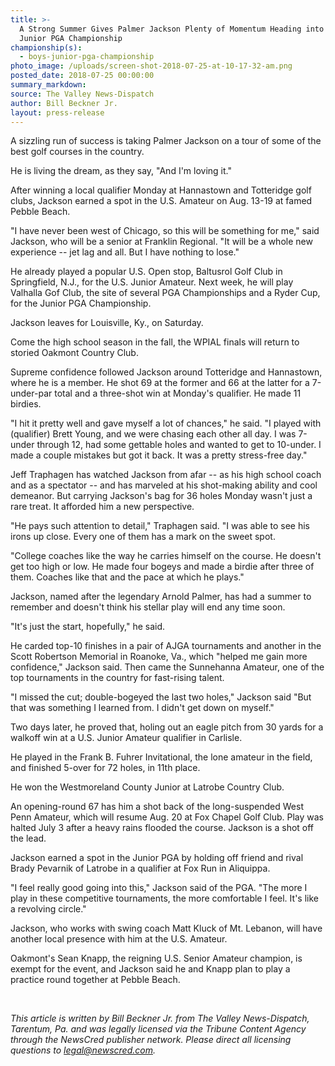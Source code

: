 ```yaml
---
title: >-
  A Strong Summer Gives Palmer Jackson Plenty of Momentum Heading into Boys
  Junior PGA Championship
championship(s):
  - boys-junior-pga-championship
photo_image: /uploads/screen-shot-2018-07-25-at-10-17-32-am.png
posted_date: 2018-07-25 00:00:00
summary_markdown:
source: The Valley News-Dispatch
author: Bill Beckner Jr.
layout: press-release
---
```


A sizzling run of success is taking Palmer Jackson on a tour of some of the best golf courses in the country.

He is living the dream, as they say, "And I'm loving it."

After winning a local qualifier Monday at Hannastown and Totteridge golf clubs, Jackson earned a spot in the U.S. Amateur on Aug. 13-19 at famed Pebble Beach.

"I have never been west of Chicago, so this will be something for me," said Jackson, who will be a senior at Franklin Regional. "It will be a whole new experience -- jet lag and all. But I have nothing to lose."

He already played a popular U.S. Open stop, Baltusrol Golf Club in Springfield, N.J., for the U.S. Junior Amateur. Next week, he will play Valhalla Gof Club, the site of several PGA Championships and a Ryder Cup, for the Junior PGA Championship.

Jackson leaves for Louisville, Ky., on Saturday.

Come the high school season in the fall, the WPIAL finals will return to storied Oakmont Country Club.

Supreme confidence followed Jackson around Totteridge and Hannastown, where he is a member. He shot 69 at the former and 66 at the latter for a 7-under-par total and a three-shot win at Monday's qualifier. He made 11 birdies.

"I hit it pretty well and gave myself a lot of chances," he said. "I played with (qualifier) Brett Young, and we were chasing each other all day. I was 7-under through 12, had some gettable holes and wanted to get to 10-under. I made a couple mistakes but got it back. It was a pretty stress-free day."

Jeff Traphagen has watched Jackson from afar -- as his high school coach and as a spectator -- and has marveled at his shot-making ability and cool demeanor. But carrying Jackson's bag for 36 holes Monday wasn't just a rare treat. It afforded him a new perspective.

"He pays such attention to detail," Traphagen said. "I was able to see his irons up close. Every one of them has a mark on the sweet spot.

"College coaches like the way he carries himself on the course. He doesn't get too high or low. He made four bogeys and made a birdie after three of them. Coaches like that and the pace at which he plays."

Jackson, named after the legendary Arnold Palmer, has had a summer to remember and doesn't think his stellar play will end any time soon.

"It's just the start, hopefully," he said.

He carded top-10 finishes in a pair of AJGA tournaments and another in the Scott Robertson Memorial in Roanoke, Va., which "helped me gain more confidence," Jackson said. Then came the Sunnehanna Amateur, one of the top tournaments in the country for fast-rising talent.

"I missed the cut; double-bogeyed the last two holes," Jackson said "But that was something I learned from. I didn't get down on myself."

Two days later, he proved that, holing out an eagle pitch from 30 yards for a walkoff win at a U.S. Junior Amateur qualifier in Carlisle.

He played in the Frank B. Fuhrer Invitational, the lone amateur in the field, and finished 5-over for 72 holes, in 11th place.

He won the Westmoreland County Junior at Latrobe Country Club.

An opening-round 67 has him a shot back of the long-suspended West Penn Amateur, which will resume Aug. 20 at Fox Chapel Golf Club. Play was halted July 3 after a heavy rains flooded the course. Jackson is a shot off the lead.

Jackson earned a spot in the Junior PGA by holding off friend and rival Brady Pevarnik of Latrobe in a qualifier at Fox Run in Aliquippa.

"I feel really good going into this," Jackson said of the PGA. "The more I play in these competitive tournaments, the more comfortable I feel. It's like a revolving circle."

Jackson, who works with swing coach Matt Kluck of Mt. Lebanon, will have another local presence with him at the U.S. Amateur.

Oakmont's Sean Knapp, the reigning U.S. Senior Amateur champion, is exempt for the event, and Jackson said he and Knapp plan to play a practice round together at Pebble Beach.

&nbsp;

*This article is written by Bill Beckner Jr. from The Valley News-Dispatch, Tarentum, Pa. and was legally licensed via the Tribune Content Agency through the NewsCred publisher network. Please direct all licensing questions to legal@newscred.com.*